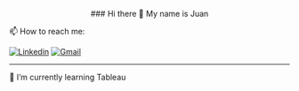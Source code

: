 <p align="center">
### Hi there 👋 My name is Juan 

📫 How to reach me: 


[![Linkedin](https://img.shields.io/badge/-LinkedIn-blue?style=flat&logo=Linkedin&logoColor=white)](https://www.linkedin.com/in/jun-acost/)
[![Gmail](https://img.shields.io/badge/-Gmail-c14438?style=flat&logo=Gmail&logoColor=white)](mailto:jmaa3108@gmail.com)
***
</p>

🌱 I’m currently learning Tableau


<!--
**JuanMa894/JuanMa894** is a ✨ _special_ ✨ repository because its `README.md` (this file) appears on your GitHub profile.

Here are some ideas to get you started:

- 🔭 I’m currently working on ...
- 🌱 I’m currently learning ...
- 👯 I’m looking to collaborate on ...
- 🤔 I’m looking for help with ...
- 💬 Ask me about ...
- 📫 How to reach me: ...
- 😄 Pronouns: ...
- ⚡ Fun fact: ...
-->
